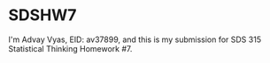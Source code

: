 # SDSHW7
I'm Advay Vyas, EID: av37899, and this is my submission for SDS 315 Statistical Thinking Homework #7.
